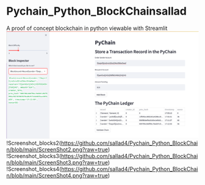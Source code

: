 # Pychain_Python_BlockChainsallad
A proof of concept blockchain in python viewable with Streamlit
![alt="PyChain Ledger Validation"](Pychain_Images/ScreenShot1.png)
!Screenshot_blocks2(https://github.com/sallad4/Pychain_Python_BlockChain/blob/main/ScreenShot2.png?raw=true)
!Screenshot_blocks3(https://github.com/sallad4/Pychain_Python_BlockChain/blob/main/ScreenShot3.png?raw=true)
!Screenshot_blocks4(https://github.com/sallad4/Pychain_Python_BlockChain/blob/main/ScreenShot4.png?raw=true)
